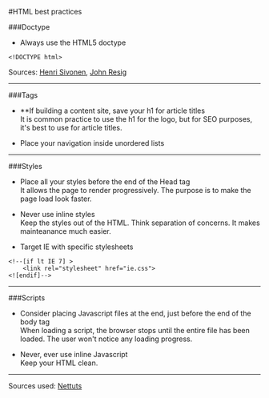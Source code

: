#HTML best practices

###Doctype 
- Always use the HTML5 doctype
```
<!DOCTYPE html>
```
Sources: [Henri Sivonen](http://hsivonen.iki.fi/doctype/), [John Resig](http://ejohn.org/blog/html5-doctype/)

***
###Tags
- **If building a content site, save your h1 for article titles  
It is common practice to use the h1 for the logo, but for SEO purposes, it's best to use for article titles.  

- Place your navigation inside unordered lists  

***

###Styles
- Place all your styles before the end of the Head tag  
It allows the page to render progressively. The purpose is to make the page load look faster.  

- Never use inline styles  
Keep the styles out of the HTML. Think separation of concerns. It makes mainteanance much easier.  

- Target IE with specific stylesheets  
```
<!--[if lt IE 7] >
	<link rel="stylesheet" href="ie.css">
<![endif]-->
```

*** 

###Scripts
- Consider placing Javascript files at the end, just before the end of the body tag  
When loading a script, the browser stops until the entire file has been loaded. The user won't notice any loading progress.  

- Never, ever use inline Javascript  
Keep your HTML clean. 

*** 
Sources used: [Nettuts](http://net.tutsplus.com/tutorials/html-css-techniques/30-html-best-practices-for-beginners/)